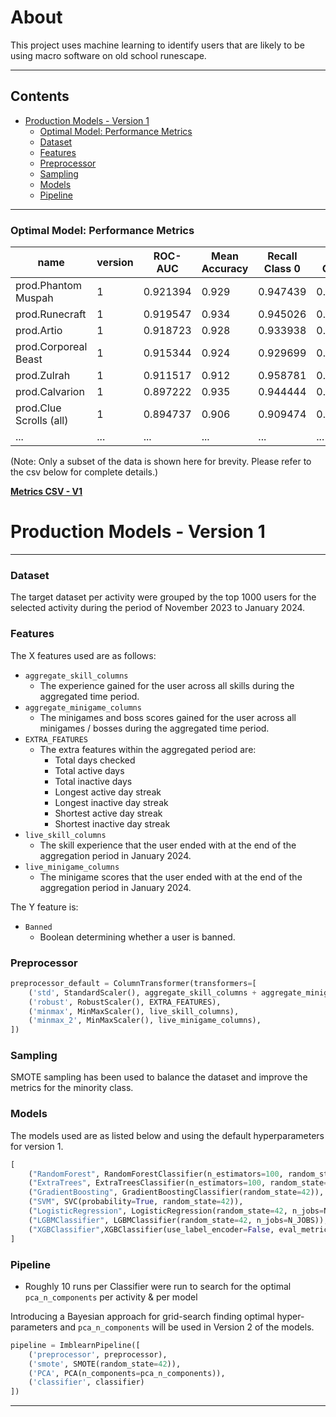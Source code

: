 # About

This project uses machine learning to identify users that are likely to be using macro software on old school runescape.

---

## Contents
- [Production Models - Version 1](#production-models---version-1)
  - [Optimal Model: Performance Metrics](#optimal-model-performance-metrics)
  - [Dataset](#dataset)
  - [Features](#features)
  - [Preprocessor](#preprocessor)
  - [Sampling](#sampling)
  - [Models](#models)
  - [Pipeline](#pipeline)
  

---

### Optimal Model: Performance Metrics

| name                    | version | ROC-AUC  | Mean Accuracy | Recall Class 0 | Recall Class 1 | Accuracy Class 0 | Accuracy Class 1 |
|-------------------------|---------|----------|---------------|----------------|----------------|------------------|------------------|
| prod.Phantom Muspah     | 1       | 0.921394 | 0.929         | 0.947439       | 0.895349       | 0.934            | 0.934            |
| prod.Runecraft          | 1       | 0.919547 | 0.934         | 0.945026       | 0.894068       | 0.933            | 0.933            |
| prod.Artio              | 1       | 0.918723 | 0.928         | 0.933938       | 0.903509       | 0.927            | 0.927            |
| prod.Corporeal Beast    | 1       | 0.915344 | 0.924         | 0.929699       | 0.900990       | 0.921            | 0.921            |
| prod.Zulrah             | 1       | 0.911517 | 0.912         | 0.958781       | 0.864253       | 0.917            | 0.917            |
| prod.Calvarion          | 1       | 0.897222 | 0.935         | 0.944444       | 0.850000       | 0.935            | 0.935            |
| prod.Clue Scrolls (all) | 1       | 0.894737 | 0.906         | 0.909474       | 0.880000       | 0.908            | 0.908            |
| ...                     | ...     | ...      | ...           | ...            | ...            | ...              | ...              |

(Note: Only a subset of the data is shown here for brevity. Please refer to the csv below for complete details.)

[**Metrics CSV - V1**](data/model_metrics/v1/model_metrics.csv)

# Production Models - Version 1



---

### Dataset
The target dataset per activity were grouped by the top 1000 users for the selected activity during the period of November 2023 to January 2024.




### Features
The X features used are as follows:
- ```aggregate_skill_columns```
  - The experience gained for the user across all skills during the aggregated time period.
- ```aggregate_minigame_columns```
  - The minigames and boss scores gained for the user across all minigames / bosses during the aggregated time period.
- ```EXTRA_FEATURES```
  - The extra features within the aggregated period are:
    - Total days checked
    - Total active days
    - Total inactive days
    - Longest active day streak
    - Longest inactive day streak
    - Shortest active day streak
    - Shortest inactive day streak
- ```live_skill_columns```
  - The skill experience that the user ended with at the end of the aggregation period in January 2024.
- ```live_minigame_columns```
  - The minigame scores that the user ended with at the end of the aggregation period in January 2024.

The Y feature is:
- ```Banned```
  - Boolean determining whether a user is banned.

### Preprocessor

```python
preprocessor_default = ColumnTransformer(transformers=[
    ('std', StandardScaler(), aggregate_skill_columns + aggregate_minigame_columns),
    ('robust', RobustScaler(), EXTRA_FEATURES),
    ('minmax', MinMaxScaler(), live_skill_columns),
    ('minmax_2', MinMaxScaler(), live_minigame_columns),
])
```

### Sampling
SMOTE sampling has been used to balance the dataset and improve the metrics for the minority class.

### Models
The models used are as listed below and using the default hyperparameters for version 1.
```python
[
    ("RandomForest", RandomForestClassifier(n_estimators=100, random_state=42, n_jobs=N_JOBS)),
    ("ExtraTrees", ExtraTreesClassifier(n_estimators=100, random_state=42, n_jobs=N_JOBS)),
    ("GradientBoosting", GradientBoostingClassifier(random_state=42)),  # Does not support n_jobs
    ("SVM", SVC(probability=True, random_state=42)),
    ("LogisticRegression", LogisticRegression(random_state=42, n_jobs=N_JOBS)),
    ("LGBMClassifier", LGBMClassifier(random_state=42, n_jobs=N_JOBS)),
    ("XGBClassifier",XGBClassifier(use_label_encoder=False, eval_metric='logloss', random_state=42, n_jobs=N_JOBS))
]
```

### Pipeline

- Roughly 10 runs per Classifier were run to search for the optimal ```pca_n_components``` per activity & per model

Introducing a Bayesian approach for grid-search finding optimal hyper-parameters and ```pca_n_components``` will be used in Version 2 of the models.

```python
pipeline = ImblearnPipeline([
    ('preprocessor', preprocessor),
    ('smote', SMOTE(random_state=42)),
    ('PCA', PCA(n_components=pca_n_components)),
    ('classifier', classifier)
])
```



---

